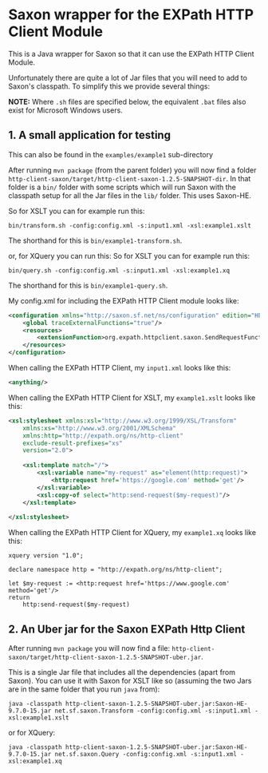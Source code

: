 # Saxon wrapper for the EXPath HTTP Client Module
This is a Java wrapper for Saxon so that it can use the EXPath HTTP Client Module.

Unfortunately there are quite a lot of Jar files that you will need to add to Saxon's classpath. To simplify this we provide several things:

**NOTE:** Where `.sh` files are specified below, the equivalent `.bat` files also exist for Microsoft Windows users.

## 1. A small application for testing

This can also be found in the `examples/example1` sub-directory

After running `mvn package` (from the parent folder) you will now find a folder `http-client-saxon/target/http-client-saxon-1.2.5-SNAPSHOT-dir`. In that folder is a `bin/` folder with some scripts which will run Saxon with the classpath setup for all the Jar files in the `lib/` folder. This uses Saxon-HE.

So for XSLT you can for example run this:
```
bin/transform.sh -config:config.xml -s:input1.xml -xsl:example1.xslt
```

The shorthand for this is `bin/example1-transform.sh`.

or, for XQuery you can run this:
So for XSLT you can for example run this:
```
bin/query.sh -config:config.xml -s:input1.xml -xsl:example1.xq
```

The shorthand for this is `bin/example1-query.sh`.

My config.xml for including the EXPath HTTP Client module looks like:
```xml
<configuration xmlns="http://saxon.sf.net/ns/configuration" edition="HE">
    <global traceExternalFunctions="true"/>
    <resources>
        <extensionFunction>org.expath.httpclient.saxon.SendRequestFunction</extensionFunction>
    </resources>
</configuration>
```

When calling the EXPath HTTP Client, my `input1.xml` looks like this:
```xml
<anything/>
```

When calling the EXPath HTTP Client for XSLT, my `example1.xslt` looks like this:
```xml
<xsl:stylesheet xmlns:xsl="http://www.w3.org/1999/XSL/Transform"
    xmlns:xs="http://www.w3.org/2001/XMLSchema"
    xmlns:http="http://expath.org/ns/http-client"
    exclude-result-prefixes="xs"
    version="2.0">
    
    <xsl:template match="/">
        <xsl:variable name="my-request" as="element(http:request)">
            <http:request href='https://google.com' method='get'/>
        </xsl:variable>
        <xsl:copy-of select="http:send-request($my-request)"/>
    </xsl:template>
    
</xsl:stylesheet>
```

When calling the EXPath HTTP Client for XQuery, my `example1.xq` looks like this:
```xquery
xquery version "1.0";

declare namespace http = "http://expath.org/ns/http-client";

let $my-request := <http:request href='https://www.google.com' method='get'/>
return
    http:send-request($my-request)
```

## 2. An Uber jar for the Saxon EXPath Http Client
After running `mvn package` you will now find a file: `http-client-saxon/target/http-client-saxon-1.2.5-SNAPSHOT-uber.jar`.

This is a single Jar file that includes all the dependencies (apart from Saxon). You can use it with Saxon for XSLT like so (assuming the two Jars are in the same folder that you run `java` from):

```
java -classpath http-client-saxon-1.2.5-SNAPSHOT-uber.jar:Saxon-HE-9.7.0-15.jar net.sf.saxon.Transform -config:config.xml -s:input1.xml -xsl:example1.xslt
```

or for XQuery:
```
java -classpath http-client-saxon-1.2.5-SNAPSHOT-uber.jar:Saxon-HE-9.7.0-15.jar net.sf.saxon.Query -config:config.xml -s:input1.xml -xsl:example1.xq
```
